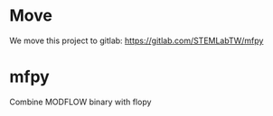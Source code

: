 # Move
We move this project to gitlab:
https://gitlab.com/STEMLabTW/mfpy

# mfpy
Combine MODFLOW binary with flopy
